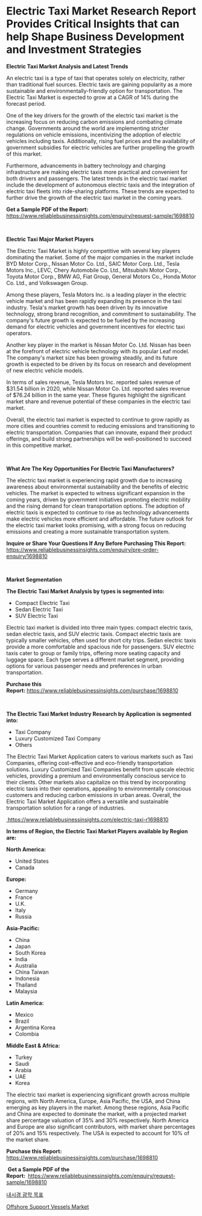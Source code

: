 <p><h1>Electric Taxi Market Research Report Provides Critical Insights that can help Shape Business Development and Investment Strategies</h1></p><p><strong>Electric Taxi Market Analysis and Latest Trends</strong></p>
<p><p>An electric taxi is a type of taxi that operates solely on electricity, rather than traditional fuel sources. Electric taxis are gaining popularity as a more sustainable and environmentally-friendly option for transportation. The Electric Taxi Market is expected to grow at a CAGR of 14% during the forecast period.</p><p>One of the key drivers for the growth of the electric taxi market is the increasing focus on reducing carbon emissions and combating climate change. Governments around the world are implementing stricter regulations on vehicle emissions, incentivizing the adoption of electric vehicles including taxis. Additionally, rising fuel prices and the availability of government subsidies for electric vehicles are further propelling the growth of this market.</p><p>Furthermore, advancements in battery technology and charging infrastructure are making electric taxis more practical and convenient for both drivers and passengers. The latest trends in the electric taxi market include the development of autonomous electric taxis and the integration of electric taxi fleets into ride-sharing platforms. These trends are expected to further drive the growth of the electric taxi market in the coming years.</p></p>
<p><strong>Get a Sample PDF of the Report:&nbsp;</strong> <a href="https://www.reliablebusinessinsights.com/enquiry/request-sample/1698810">https://www.reliablebusinessinsights.com/enquiry/request-sample/1698810</a></p>
<p>&nbsp;</p>
<p><strong>Electric Taxi Major Market Players</strong></p>
<p><p>The Electric Taxi Market is highly competitive with several key players dominating the market. Some of the major companies in the market include BYD Motor Corp., Nissan Motor Co. Ltd., SAIC Motor Corp. Ltd., Tesla Motors Inc., LEVC, Chery Automobile Co. Ltd., Mitsubishi Motor Corp., Toyota Motor Corp., BMW AG, Fiat Group, General Motors Co., Honda Motor Co. Ltd., and Volkswagen Group.</p><p>Among these players, Tesla Motors Inc. is a leading player in the electric vehicle market and has been rapidly expanding its presence in the taxi industry. Tesla's market growth has been driven by its innovative technology, strong brand recognition, and commitment to sustainability. The company's future growth is expected to be fueled by the increasing demand for electric vehicles and government incentives for electric taxi operators.</p><p>Another key player in the market is Nissan Motor Co. Ltd. Nissan has been at the forefront of electric vehicle technology with its popular Leaf model. The company's market size has been growing steadily, and its future growth is expected to be driven by its focus on research and development of new electric vehicle models.</p><p>In terms of sales revenue, Tesla Motors Inc. reported sales revenue of $31.54 billion in 2020, while Nissan Motor Co. Ltd. reported sales revenue of $76.24 billion in the same year. These figures highlight the significant market share and revenue potential of these companies in the electric taxi market.</p><p>Overall, the electric taxi market is expected to continue to grow rapidly as more cities and countries commit to reducing emissions and transitioning to electric transportation. Companies that can innovate, expand their product offerings, and build strong partnerships will be well-positioned to succeed in this competitive market.</p></p>
<p>&nbsp;</p>
<p><strong>What Are The Key Opportunities For Electric Taxi Manufacturers?</strong></p>
<p><p>The electric taxi market is experiencing rapid growth due to increasing awareness about environmental sustainability and the benefits of electric vehicles. The market is expected to witness significant expansion in the coming years, driven by government initiatives promoting electric mobility and the rising demand for clean transportation options. The adoption of electric taxis is expected to continue to rise as technology advancements make electric vehicles more efficient and affordable. The future outlook for the electric taxi market looks promising, with a strong focus on reducing emissions and creating a more sustainable transportation system.</p></p>
<p><strong>Inquire or Share Your Questions If Any Before Purchasing This Report:</strong> <a href="https://www.reliablebusinessinsights.com/enquiry/pre-order-enquiry/1698810">https://www.reliablebusinessinsights.com/enquiry/pre-order-enquiry/1698810</a></p>
<p>&nbsp;</p>
<p><strong>Market Segmentation</strong></p>
<p><strong>The Electric Taxi Market Analysis by types is segmented into:</strong></p>
<p><ul><li>Compact Electric Taxi</li><li>Sedan Electric Taxi</li><li>SUV Electric Taxi</li></ul></p>
<p><p>Electric taxi market is divided into three main types: compact electric taxis, sedan electric taxis, and SUV electric taxis. Compact electric taxis are typically smaller vehicles, often used for short city trips. Sedan electric taxis provide a more comfortable and spacious ride for passengers. SUV electric taxis cater to group or family trips, offering more seating capacity and luggage space. Each type serves a different market segment, providing options for various passenger needs and preferences in urban transportation.</p></p>
<p><strong>Purchase this Report:&nbsp;</strong><a href="https://www.reliablebusinessinsights.com/purchase/1698810">https://www.reliablebusinessinsights.com/purchase/1698810</a></p>
<p>&nbsp;</p>
<p><strong>The Electric Taxi Market Industry Research by Application is segmented into:</strong></p>
<p><ul><li>Taxi Company</li><li>Luxury Customized Taxi Company</li><li>Others</li></ul></p>
<p><p>The Electric Taxi Market Application caters to various markets such as Taxi Companies, offering cost-effective and eco-friendly transportation solutions. Luxury Customized Taxi Companies benefit from upscale electric vehicles, providing a premium and environmentally conscious service to their clients. Other markets also capitalize on this trend by incorporating electric taxis into their operations, appealing to environmentally conscious customers and reducing carbon emissions in urban areas. Overall, the Electric Taxi Market Application offers a versatile and sustainable transportation solution for a range of industries.</p></p>
<p><a href="https://www.reliablebusinessinsights.com/electric-taxi-r1698810">&nbsp;https://www.reliablebusinessinsights.com/electric-taxi-r1698810</a></p>
<p><strong>In terms of Region, the Electric Taxi Market Players available by Region are:</strong></p>
<p>
    <p> <strong> North America: </strong>
        <ul>
            <li>United States</li>
            <li>Canada</li>
        </ul>
        </p> 
    <p> <strong> Europe: </strong>
        <ul>
            <li>Germany</li>
            <li>France</li>
            <li>U.K.</li>
            <li>Italy</li>
            <li>Russia</li>
        </ul>
        </p> 
    <p> <strong> Asia-Pacific: </strong>
        <ul>
            <li>China</li>
            <li>Japan</li>
            <li>South Korea</li>
            <li>India</li>
            <li>Australia</li>
            <li>China Taiwan</li>
            <li>Indonesia</li>
            <li>Thailand</li>
            <li>Malaysia</li>
        </ul>
        </p> 
    <p> <strong> Latin America: </strong>
        <ul>
            <li>Mexico</li>
            <li>Brazil</li>
            <li>Argentina Korea</li>
            <li>Colombia</li>
        </ul>
        </p> 
    <p> <strong> Middle East & Africa: </strong>
        <ul>
            <li>Turkey</li>
            <li>Saudi</li>
            <li>Arabia</li>
            <li>UAE</li>
            <li>Korea</li>
        </ul>
    </p>
    </p>
<p><p>The electric taxi market is experiencing significant growth across multiple regions, with North America, Europe, Asia Pacific, the USA, and China emerging as key players in the market. Among these regions, Asia Pacific and China are expected to dominate the market, with a projected market share percentage valuation of 35% and 30% respectively. North America and Europe are also significant contributors, with market share percentages of 20% and 15% respectively. The USA is expected to account for 10% of the market share.</p></p>
<p><strong>Purchase this Report: </strong><a href="https://www.reliablebusinessinsights.com/purchase/1698810">https://www.reliablebusinessinsights.com/purchase/1698810</a></p>
<p>&nbsp;<strong>Get a Sample PDF of the Report:&nbsp;&nbsp;</strong><a href="https://www.reliablebusinessinsights.com/enquiry/request-sample/1698810">https://www.reliablebusinessinsights.com/enquiry/request-sample/1698810</a></p>
<p><strong></strong></p>
<p><p><a href="https://github.com/rick7624/Market-Research-Report-List-1/blob/main/5547667127277.md">내시경 광학 목표</a></p><p><a href="https://issuu.com/reportprime-2/docs/offshore-support-vessels-market-size-2030.pptx">Offshore Support Vessels Market</a></p></p>